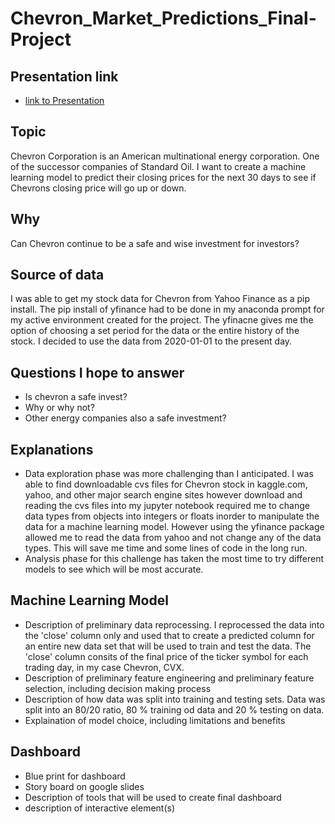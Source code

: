 # Chevron_Market_Predictions_Final-Project
## Presentation link 

* [link to Presentation](https://docs.google.com/presentation/d/1x07APtx2-hP-XlsoJkWb0-fVOihlpX5NFsXfTRuWEKo/edit#slide=id.p)
## Topic 
 Chevron Corporation is an American multinational energy corporation. One of the successor companies of Standard Oil. I want to create a machine learning model to predict their closing prices for the next 30 days to see if Chevrons closing price will go up or down.
## Why 
Can Chevron continue to be a safe and wise investment for investors?  
## Source of data
I was able to get my stock data for Chevron from Yahoo Finance as a pip install. The pip install of yfinance had to be done in my anaconda prompt for my active environment created for the project. The yfinacne gives me the option of choosing a set period for the data or the entire history of the stock. I decided to use the data from 2020-01-01 to the present day.
## Questions I hope to answer
* Is chevron a safe invest?
* Why or why not?
* Other energy companies also a safe investment? 
## Explanations
* Data exploration phase was more challenging than I anticipated. I was able to find downloadable cvs files for Chevron stock in kaggle.com, yahoo, and other major search engine sites however download and reading the cvs files into my jupyter notebook required me to change data types from objects into integers or floats inorder to manipulate the data for a machine learning model. However using the yfinance package allowed me to read the data from yahoo and not change any of the data types. This will save me time and some lines of code in the long run.
* Analysis phase for this challenge has taken the most time to try different models to see which will be most accurate.
## Machine Learning Model
* Description of preliminary data reprocessing. I reprocessed the data into the 'close' column only and used that to create a predicted column for an entire new data set that will be used to train and test the data. The 'close' column consits of the final price of the ticker symbol for each trading day, in my case Chevron, CVX.
* Description of preliminary feature engineering and preliminary feature selection, including decision making process
* Description of how data was split into training and testing sets. Data was split into an 80/20 ratio, 80 % training od data and 20 % testing on data.
* Explaination of model choice, including limitations and benefits
## Dashboard
* Blue print for dashboard 
* Story board on google slides
* Description of tools that will be used to create final dashboard
* description of interactive element(s)

